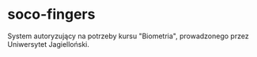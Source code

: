 # soco-fingers
System autoryzujący na potrzeby kursu "Biometria", prowadzonego przez Uniwersytet Jagielloński.
